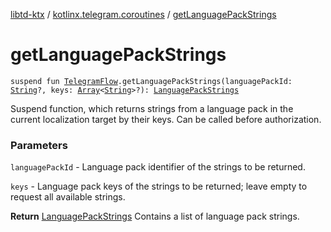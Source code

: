 [libtd-ktx](../index.md) / [kotlinx.telegram.coroutines](index.md) / [getLanguagePackStrings](./get-language-pack-strings.md)

# getLanguagePackStrings

`suspend fun `[`TelegramFlow`](../kotlinx.telegram.core/-telegram-flow/index.md)`.getLanguagePackStrings(languagePackId: `[`String`](https://kotlinlang.org/api/latest/jvm/stdlib/kotlin/-string/index.html)`?, keys: `[`Array`](https://kotlinlang.org/api/latest/jvm/stdlib/kotlin/-array/index.html)`<`[`String`](https://kotlinlang.org/api/latest/jvm/stdlib/kotlin/-string/index.html)`>?): `[`LanguagePackStrings`](https://tdlibx.github.io/td/docs/org/drinkless/td/libcore/telegram/TdApi/LanguagePackStrings.html)

Suspend function, which returns strings from a language pack in the current localization target
by their keys. Can be called before authorization.

### Parameters

`languagePackId` - Language pack identifier of the strings to be returned.

`keys` - Language pack keys of the strings to be returned; leave empty to request all
available strings.

**Return**
[LanguagePackStrings](https://tdlibx.github.io/td/docs/org/drinkless/td/libcore/telegram/TdApi/LanguagePackStrings.html) Contains a list of language pack strings.

